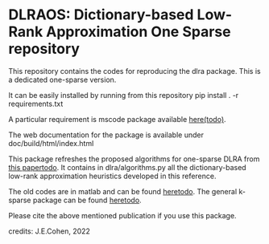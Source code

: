 # DLRAOS: Dictionary-based Low-Rank Approximation One Sparse repository

This repository contains the codes for reproducing the dlra package. This is a dedicated one-sparse version.

It can be easily installed by running from this repository
pip install . -r requirements.txt

A particular requirement is mscode package available [here(todo)](todo).

The web documentation for the package is available under doc/build/html/index.html

This package refreshes the proposed algorithms for one-sparse DLRA from [this papertodo](https://arxiv.org/abs/2111.12399). It contains in dlra/algorithms.py all the dictionary-based low-rank approximation heuristics developed in this reference.

The old codes are in matlab and can be found [heretodo](todo). The general k-sparse package can be found [heretodo](todo).

Please cite the above mentioned publication if you use this package.

credits: J.E.Cohen, 2022
